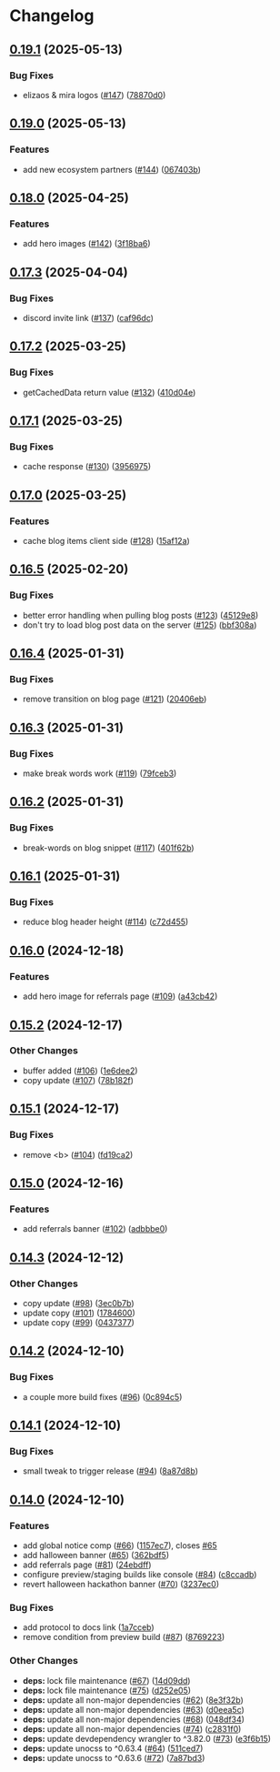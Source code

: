 # Changelog

## [0.19.1](https://github.com/storacha/storacha.network/compare/v0.19.0...v0.19.1) (2025-05-13)


### Bug Fixes

* elizaos & mira logos ([#147](https://github.com/storacha/storacha.network/issues/147)) ([78870d0](https://github.com/storacha/storacha.network/commit/78870d0c66907438831d2a87a775573b8c37b48d))

## [0.19.0](https://github.com/storacha/storacha.network/compare/v0.18.0...v0.19.0) (2025-05-13)


### Features

* add new ecosystem partners ([#144](https://github.com/storacha/storacha.network/issues/144)) ([067403b](https://github.com/storacha/storacha.network/commit/067403b8e79a34d0c2d5d8b68819ffe040577f60))

## [0.18.0](https://github.com/storacha/storacha.network/compare/v0.17.3...v0.18.0) (2025-04-25)


### Features

* add hero images ([#142](https://github.com/storacha/storacha.network/issues/142)) ([3f18ba6](https://github.com/storacha/storacha.network/commit/3f18ba6921b280a6dfcc68e812acf97d89eea98d))

## [0.17.3](https://github.com/storacha/storacha.network/compare/v0.17.2...v0.17.3) (2025-04-04)


### Bug Fixes

* discord invite link ([#137](https://github.com/storacha/storacha.network/issues/137)) ([caf96dc](https://github.com/storacha/storacha.network/commit/caf96dc7f51c98bf4ef7e0039ea0b9b009a5ab3a))

## [0.17.2](https://github.com/storacha/storacha.network/compare/v0.17.1...v0.17.2) (2025-03-25)


### Bug Fixes

* getCachedData return value ([#132](https://github.com/storacha/storacha.network/issues/132)) ([410d04e](https://github.com/storacha/storacha.network/commit/410d04e2815e2a2f68caef061666d92b1db361d4))

## [0.17.1](https://github.com/storacha/storacha.network/compare/v0.17.0...v0.17.1) (2025-03-25)


### Bug Fixes

* cache response ([#130](https://github.com/storacha/storacha.network/issues/130)) ([3956975](https://github.com/storacha/storacha.network/commit/3956975fa73edb32a7f34f15378700c2d4576dcf))

## [0.17.0](https://github.com/storacha/storacha.network/compare/v0.16.5...v0.17.0) (2025-03-25)


### Features

* cache blog items client side ([#128](https://github.com/storacha/storacha.network/issues/128)) ([15af12a](https://github.com/storacha/storacha.network/commit/15af12a24a04c0f2b74bacb911d15bf7196ad8b7))

## [0.16.5](https://github.com/storacha/storacha.network/compare/v0.16.4...v0.16.5) (2025-02-20)


### Bug Fixes

* better error handling when pulling blog posts ([#123](https://github.com/storacha/storacha.network/issues/123)) ([45129e8](https://github.com/storacha/storacha.network/commit/45129e8af1cb08450e4357ef27cef70104161000))
* don't try to load blog post data on the server ([#125](https://github.com/storacha/storacha.network/issues/125)) ([bbf308a](https://github.com/storacha/storacha.network/commit/bbf308af2460e5dbf90fb5f33e128366d4d3a5b3))

## [0.16.4](https://github.com/storacha/storacha.network/compare/v0.16.3...v0.16.4) (2025-01-31)


### Bug Fixes

* remove transition on blog page ([#121](https://github.com/storacha/storacha.network/issues/121)) ([20406eb](https://github.com/storacha/storacha.network/commit/20406ebb280e26c70952254146c772a5b56321a0))

## [0.16.3](https://github.com/storacha/storacha.network/compare/v0.16.2...v0.16.3) (2025-01-31)


### Bug Fixes

* make break words work ([#119](https://github.com/storacha/storacha.network/issues/119)) ([79fceb3](https://github.com/storacha/storacha.network/commit/79fceb3e0840c62a5ad0a44880f2a8c8e3ac30a0))

## [0.16.2](https://github.com/storacha/storacha.network/compare/v0.16.1...v0.16.2) (2025-01-31)


### Bug Fixes

* break-words on blog snippet ([#117](https://github.com/storacha/storacha.network/issues/117)) ([401f62b](https://github.com/storacha/storacha.network/commit/401f62ba40828fcfe441980a992338d2dcecd949))

## [0.16.1](https://github.com/storacha/storacha.network/compare/v0.16.0...v0.16.1) (2025-01-31)


### Bug Fixes

* reduce blog header height ([#114](https://github.com/storacha/storacha.network/issues/114)) ([c72d455](https://github.com/storacha/storacha.network/commit/c72d455195b609c71996696a5d721214fa7e7e64))

## [0.16.0](https://github.com/storacha/storacha.network/compare/v0.15.2...v0.16.0) (2024-12-18)


### Features

* add hero image for referrals page ([#109](https://github.com/storacha/storacha.network/issues/109)) ([a43cb42](https://github.com/storacha/storacha.network/commit/a43cb4295f3d320740ccf232860012bd7d4494b6))

## [0.15.2](https://github.com/storacha/storacha.network/compare/v0.15.1...v0.15.2) (2024-12-17)


### Other Changes

* buffer added ([#106](https://github.com/storacha/storacha.network/issues/106)) ([1e6dee2](https://github.com/storacha/storacha.network/commit/1e6dee28a7096ffdf806a465cc63023792eb0cdd))
* copy update ([#107](https://github.com/storacha/storacha.network/issues/107)) ([78b182f](https://github.com/storacha/storacha.network/commit/78b182fba74c6ddeefa7d34a78b6afc967783e68))

## [0.15.1](https://github.com/storacha/storacha.network/compare/v0.15.0...v0.15.1) (2024-12-17)


### Bug Fixes

* remove &lt;b&gt; ([#104](https://github.com/storacha/storacha.network/issues/104)) ([fd19ca2](https://github.com/storacha/storacha.network/commit/fd19ca215492f621491015df3ac90aa2339c27fd))

## [0.15.0](https://github.com/storacha/storacha.network/compare/v0.14.3...v0.15.0) (2024-12-16)


### Features

* add referrals banner ([#102](https://github.com/storacha/storacha.network/issues/102)) ([adbbbe0](https://github.com/storacha/storacha.network/commit/adbbbe0785397668408677372cca30969fa640f1))

## [0.14.3](https://github.com/storacha/storacha.network/compare/v0.14.2...v0.14.3) (2024-12-12)


### Other Changes

* copy update ([#98](https://github.com/storacha/storacha.network/issues/98)) ([3ec0b7b](https://github.com/storacha/storacha.network/commit/3ec0b7b076bba10f3ee2d3ee991be56ff5a77270))
* update copy ([#101](https://github.com/storacha/storacha.network/issues/101)) ([1784600](https://github.com/storacha/storacha.network/commit/1784600fdcd045ec80014c46ddbb003377d7548d))
* update copy ([#99](https://github.com/storacha/storacha.network/issues/99)) ([0437377](https://github.com/storacha/storacha.network/commit/04373777700bfffc027869d9fa602f46b83867c3))

## [0.14.2](https://github.com/storacha/storacha.network/compare/v0.14.1...v0.14.2) (2024-12-10)


### Bug Fixes

* a couple more build fixes ([#96](https://github.com/storacha/storacha.network/issues/96)) ([0c894c5](https://github.com/storacha/storacha.network/commit/0c894c5fd848040f5f80a6b5ee9abd74c58704bd))

## [0.14.1](https://github.com/storacha/storacha.network/compare/v0.14.0...v0.14.1) (2024-12-10)


### Bug Fixes

* small tweak to trigger release ([#94](https://github.com/storacha/storacha.network/issues/94)) ([8a87d8b](https://github.com/storacha/storacha.network/commit/8a87d8bdebbfeeee5d8c7f9cc94375fca243131d))

## [0.14.0](https://github.com/storacha/storacha.network/compare/v0.13.11...v0.14.0) (2024-12-10)


### Features

* add global notice comp ([#66](https://github.com/storacha/storacha.network/issues/66)) ([1157ec7](https://github.com/storacha/storacha.network/commit/1157ec791e1dbb7e7990995c8b2880ae2916ce2d)), closes [#65](https://github.com/storacha/storacha.network/issues/65)
* add halloween banner ([#65](https://github.com/storacha/storacha.network/issues/65)) ([362bdf5](https://github.com/storacha/storacha.network/commit/362bdf53c36c5397b2a88051d04974f6b6866870))
* add referrals page ([#81](https://github.com/storacha/storacha.network/issues/81)) ([24ebdff](https://github.com/storacha/storacha.network/commit/24ebdff2bffff1a4f846d0cada9339fda3a970e2))
* configure preview/staging builds like console ([#84](https://github.com/storacha/storacha.network/issues/84)) ([c8ccadb](https://github.com/storacha/storacha.network/commit/c8ccadbbf2da01293b53a0272903c6a3be738ba5))
* revert halloween hackathon banner ([#70](https://github.com/storacha/storacha.network/issues/70)) ([3237ec0](https://github.com/storacha/storacha.network/commit/3237ec0cbb84c641eb531293d1e24b4c5e9806df))


### Bug Fixes

* add protocol to docs link ([1a7cceb](https://github.com/storacha/storacha.network/commit/1a7ccebeaabf2bfac48168e45ccea3e9598de867))
* remove condition from preview build ([#87](https://github.com/storacha/storacha.network/issues/87)) ([8769223](https://github.com/storacha/storacha.network/commit/87692238ab2dc2ab0130cce6438faaabf6ece14d))


### Other Changes

* **deps:** lock file maintenance ([#67](https://github.com/storacha/storacha.network/issues/67)) ([14d09dd](https://github.com/storacha/storacha.network/commit/14d09ddb93a4582e65ed50800b46e9cc3c12b250))
* **deps:** lock file maintenance ([#75](https://github.com/storacha/storacha.network/issues/75)) ([d252e05](https://github.com/storacha/storacha.network/commit/d252e0599e819aa0487feaf4a364f2d597a67879))
* **deps:** update all non-major dependencies ([#62](https://github.com/storacha/storacha.network/issues/62)) ([8e3f32b](https://github.com/storacha/storacha.network/commit/8e3f32bd85fce79a635aff4026469e404e20ba6c))
* **deps:** update all non-major dependencies ([#63](https://github.com/storacha/storacha.network/issues/63)) ([d0eea5c](https://github.com/storacha/storacha.network/commit/d0eea5c60d07c9ed7c4e4467f4af0e973bfafd37))
* **deps:** update all non-major dependencies ([#68](https://github.com/storacha/storacha.network/issues/68)) ([048df34](https://github.com/storacha/storacha.network/commit/048df342b3970dc2196fb317b8b63342e9d3a354))
* **deps:** update all non-major dependencies ([#74](https://github.com/storacha/storacha.network/issues/74)) ([c2831f0](https://github.com/storacha/storacha.network/commit/c2831f0fb6590ad494e4783803cdb50523254a7c))
* **deps:** update devdependency wrangler to ^3.82.0 ([#73](https://github.com/storacha/storacha.network/issues/73)) ([e3f6b15](https://github.com/storacha/storacha.network/commit/e3f6b15aa80a05611e266441d9f9791a46496855))
* **deps:** update unocss to ^0.63.4 ([#64](https://github.com/storacha/storacha.network/issues/64)) ([511ced7](https://github.com/storacha/storacha.network/commit/511ced78d5e53b631e6546d66d46195b65250683))
* **deps:** update unocss to ^0.63.6 ([#72](https://github.com/storacha/storacha.network/issues/72)) ([7a87bd3](https://github.com/storacha/storacha.network/commit/7a87bd3205285bbfd443036aa328729a48cfab67))
